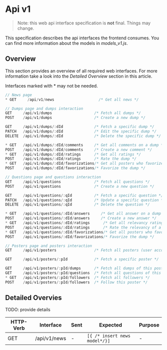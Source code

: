 # Api v1

> Note: this web api interface specification is **not** final. Things may change.


This specification describes the api interfaces the frontend consumes. You can find more
information about the models in *models_v1.js*.

## Overview

This section provides an overview of all required web interfaces. For more information
take a look into the *Detailed Overview* section in this article.

Interfaces marked with * may not be needed.
```js
// News page
* GET     /api/v1/news                    /* Get all news */

// Dumps page and dumps interaction
GET     /api/v1/dumps                   /* Fetch all dumps */
POST    /api/v1/dumps                   /* Create a new dump */

GET     /api/v1/dumps/:dId              /* Fetch a specific dump */
PATCH   /api/v1/dumps/:dId              /* Edit the specific dump */
DELETE  /api/v1/dumps/:dId              /* Delete the specific dump */

* GET   /api/v1/dumps/:dId/comments     /* Get all comments on a dump */
POST    /api/v1/dumps/:dId/comments     /* Create a new comment */
* GET   /api/v1/dumps/:dId/ratings      /* Get all ratings */
POST    /api/v1/dumps/:dId/ratings      /* Rate the dump */
* GET   /api/v1/dumps/:dId/favorizations/* Get all posters who favorized the dump */
POST    /api/v1/dumps/:dId/favorizations/* Favorize the dump */

// Questions page and questions interaction
GET     /api/v1/questions               /* Fetch all questions */
POST    /api/v1/questions               /* Create a new question */

GET     /api/v1/questions/:qId          /* Fetch a specific question */
PATCH   /api/v1/questions/:qId          /* Update a specific question */
DELETE  /api/v1/questions/:qId          /* Delete the question */

* GET   /api/v1/questions/:dId/answers     /* Get all answer on a dump */
POST    /api/v1/questions/:dId/answers     /* Create a new answer */
* GET   /api/v1/questions/:dId/ratings      /* Get all relevancy ratings */
POST    /api/v1/questions/:dId/ratings      /* Rate the relevancy of a question */
* GET   /api/v1/questions/:dId/favorizations/* Get all posters who favorized the dump */
POST    /api/v1/questions/:dId/favorizations/* Favorize the dump */

// Posters page and posters interaction
GET     /api/v1/posters                 /* Fetch all posters (user accounts) */

GET     /api/v1/posters/:pId            /* Fetch a specific poster */

GET     /api/v1/posters/:pId/dumps      /* Fetch all dumps of this poster */
GET     /api/v1/posters/:pId/questions  /* Fetch all questions of this poster */
* GET   /api/v1/posters/:pId/followers  /* Fetch all followers */
POST    /api/v1/posters/:pId/followers  /* Follow this poster */
```

## Detailed Overvies

TODO: provide details

HTTP-Verb | Interface | Sent | Expected | Purpose
--- | --- | --- | --- | --- 
GET | /api/v1/news | - | ```[{ /* insert news model*/}]``` | -